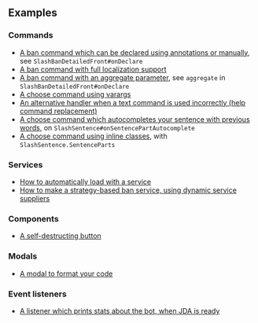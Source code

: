 ## Examples

### Commands
* [A ban command which can be declared using annotations or manually](src/main/kotlin/io/github/freya022/bot/commands/slash/SlashBan.kt), see `SlashBanDetailedFront#onDeclare`
* [A ban command with full localization support](src/main/kotlin/io/github/freya022/bot/commands/slash/SlashBan.kt)
* [A ban command with an aggregate parameter](src/main/kotlin/io/github/freya022/bot/commands/slash/SlashBan.kt), see `aggregate` in `SlashBanDetailedFront#onDeclare`
* [A choose command using varargs](src/main/kotlin/io/github/freya022/bot/commands/slash/SlashChoose.kt)
* [An alternative handler when a text command is used incorrectly (help command replacement)](src/main/kotlin/io/github/freya022/bot/commands/text/HelpCommand.kt)
* [A choose command which autocompletes your sentence with previous words](src/main/kotlin/io/github/freya022/bot/commands/slash/SlashSentence.kt), on `SlashSentence#onSentencePartAutocomplete`
* [A choose command using inline classes](src/main/kotlin/io/github/freya022/bot/commands/slash/SlashSentence.kt), with `SlashSentence.SentenceParts`
 
### Services
* [How to automatically load with a service](src/main/kotlin/io/github/freya022/bot/JDAService.kt)
* [How to make a strategy-based ban service, using dynamic service suppliers](src/main/kotlin/io/github/freya022/bot/commands/ban/BanService.kt)

### Components
* [A self-destructing button](src/main/kotlin/io/github/freya022/bot/commands/slash/SlashButton.kt)

### Modals
* [A modal to format your code](src/main/kotlin/io/github/freya022/bot/commands/slash/SlashModal.kt)

### Event listeners
* [A listener which prints stats about the bot, when JDA is ready](src/main/kotlin/io/github/freya022/bot/ReadyListener.kt)